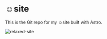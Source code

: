 # ☺️site

This is the Git repo for my ☺️site built with Astro.

![relaxed-site](https://github.com/WessellUrdata/blog/assets/86524864/862a1415-e1fc-4ca4-8bd4-ea276dcf1697)
